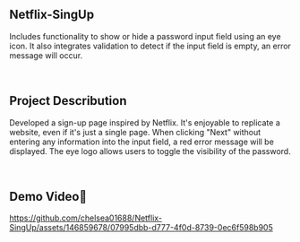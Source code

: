## Netflix-SingUp
Includes functionality to show or hide a password input field using an eye icon. It also integrates validation to detect if the input field is empty, an error message will occur.

<br>

## Project Describution
Developed a sign-up page inspired by Netflix. It's enjoyable to replicate a website, even if it's just a single page. When clicking "Next" without entering any information into the input field, a red error message will be displayed. The eye logo allows users to toggle the visibility of the password.
<br>

<br>

## Demo Video🎥


https://github.com/chelsea01688/Netflix-SingUp/assets/146859678/07995dbb-d777-4f0d-8739-0ec6f598b905

